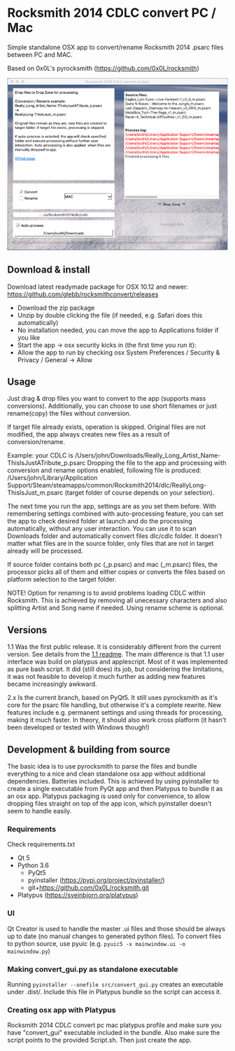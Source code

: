 # Rocksmith 2014 CDLC convert PC / Mac #
Simple standalone OSX app to convert/rename Rocksmith 2014 .psarc files between PC and MAC.

Based on 0x0L's pyrocksmith (https://github.com/0x0L/rocksmith)

![Screenshot](docs/screenshot.png)
## Download & install ##
Download latest readymade package for OSX 10.12 and newer: https://github.com/glebb/rocksmithconvert/releases

* Download the zip package
* Unzip by double clicking the file (if needed, e.g. Safari does this automatically)
* No installation needed, you can move the app to Applications folder if you like
* Start the app -> osx security kicks in (the first time you run it):
* Allow the app to run by checking osx System Preferences / Security & Privacy / General -> Allow

## Usage ##
Just drag & drop files you want to convert to the app (supports mass conversions).
Additionally, you can choose to use short filenames or just rename(copy) the files without conversion.

If target file already exists, operation is skipped. Original files are not modified, the app always
creates new files as a result of conversion/rename.

Example: your CDLC is /Users/john/Downloads/Really_Long_Artist_Name-ThisIsJustATribute_p.psarc
Dropping the file to the app and processing with conversion and rename options enabled, 
following file is produced: /Users/john/Library/Application Support/Steam/steamapps/common/Rocksmith2014/dlc/ReallyLong-ThisIsJust_m.psarc
(target folder of course depends on your selection).

The next time you run the app, settings are as you set them before. With remembering settings combined with
auto-processing feature, you can set the app to check desired folder at launch and do the processing automatically,
without any user interaction. You can use it to scan Downloads folder and automatically convert
files dlc/cdlc folder. It doesn't matter what files are in the source folder, only files that are
not in target already will be processed.

If source folder contains both pc (_p.psarc) and mac (_m.psarc) files, the processor picks all of them
and either copies or converts the files based on platform selection to the target folder.

NOTE! Option for renaming is to avoid problems loading CDLC within Rocksmith. 
This is achieved by removing all unecessary characters and also splitting Artist and Song name
if needed. Using rename scheme is optional.

## Versions ##

1.1 Was the first public release. It is considerably different from the current version. See details from the
[1.1 readme](https://github.com/glebb/rocksmithconvert/blob/v1.1/README.md). The main difference is that 1.1
user interface was build on platypus and applescript. Most of it was implemented as pure bash script.
It did (still does) its job, but considering the limitations, it was not feasible to develop it much further as
adding new features became increasingly awkward.

2.x Is the current branch, based on PyQt5. It still uses pyrocksmith as it's core for the psarc file handling,
but otherwise it's a complete rewrite. New features include e.g. permanent settings and using threads for
processing, making it much faster. In theory, it should also work cross platform (it hasn't been developed or tested
with Windows though!)

## Development & building from source ##
The basic idea is to use pyrocksmith to parse the files and
bundle everything to a nice and clean standalone osx app without additional
dependencies. Batteries included. This is achieved
by using pyinstaller to create a single executable from PyQt app and then Platypus to 
bundle it as an osx app. Platypus packaging is used only for convenience,
to allow dropping files straight on top of the app icon, which pyinstaller doesn't seem to handle easily.

### Requirements ###
Check requirements.txt
* Qt 5
* Python 3.6
   * PyQt5
   * pyinstaller (https://pypi.org/project/pyinstaller/)
   * git+https://github.com/0x0L/rocksmith.git
* Platypus (https://sveinbjorn.org/platypus)

### UI ###
Qt Creator is used to handle the master .ui files and those should be always up to date (no manual changes to generated python files). 
To convert files to python source, use pyuic (e.g. `pyuic5 -x mainwindow.ui -o mainwindow.py`)

### Making convert_gui.py as standalone executable ###
Running `pyinstaller --onefile src/convert_gui.py` creates an executable under .dist/.
Include this file in Platypus bundle so the script can access it.

### Creating osx app with Platypus ###
Rocksmith 2014 CDLC convert pc mac platypus profile and make sure you have "convert_gui" executable included in the bundle. Also make sure the script points to the provided Script.sh. Then just create the app.


